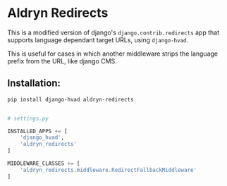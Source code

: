 # Aldryn Redirects

This is a modified version of django's ``django.contrib.redirects`` app that
supports language dependant target URLs, using ``django-hvad``.

This is useful for cases in which another middleware strips the language
prefix from the URL, like django CMS.

## Installation:

```bash
pip install django-hvad aldryn-redirects
```


```python

# settings.py

INSTALLED_APPS += [
    'django_hvad',
    'aldryn_redirects'
]

MIDDLEWARE_CLASSES += [
    'aldryn_redirects.middleware.RedirectFallbackMiddleware'
]
```
